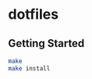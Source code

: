 dotfiles
==============================

Getting Started
-----------------------------

```sh
make
make install
```
